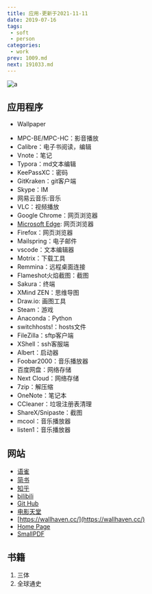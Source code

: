 ```yaml
---
title: 应用-更新于2021-11-11
date: 2019-07-16
tags:
 - soft
 - person
categories:
 - work
prev: 1009.md
next: 191033.md
---
```

![a](https://gitee.com/snowyan/image/raw/master/2021/202111111345624.png)

<!-- more -->



## 应用程序

- Wallpaper

* MPC-BE/MPC-HC：影音播放
* Calibre：电子书阅读，编辑
* Vnote：笔记
* Typora：md文本编辑
* KeePassXC：密码
* GitKraken：git客户端
* Skype：IM
* 网易云音乐:音乐
* VLC：视频播放
* Google Chrome：网页浏览器
* [Microsoft Edge](https://www.microsoft.com/en-us/edge?r=1): 网页浏览器
* Firefox：网页浏览器
* Mailspring：电子邮件
* vscode：文本编辑器
* Motrix：下载工具
* Remmina：远程桌面连接
* Flameshot火焰截图：截图
* Sakura：终端
* XMind ZEN：思维导图
* Draw.io: 画图工具
* Steam：游戏
* Anaconda：Python
* switchhosts!：hosts文件
* FileZilla：sftp客户端
* XShell：ssh客服端
* Albert：启动器
* Foobar2000：音乐播放器
* 百度网盘：网络存储
* Next Cloud：网络存储
* 7zip：解压缩
* OneNote：笔记本
* CCleaner：垃圾注册表清理
* ShareX/Snipaste：截图
* mcool：音乐播放器
* listen1：音乐播放器

## 网站

* [语雀](https://www.yuque.com/congco)
* [简书](https://www.jianshu.com/u/1fa980d5267b)
* [知乎](https://www.zhihu.com/people/failinsnow/activities)
* [bilibili](https://space.bilibili.com/13266694)
* [Git Hub](https://github.com/qbmzc)
* [电影天堂](https://www.dygod.net/)
* [https://wallhaven.cc/](https://wallhaven.cc/)
* [Home Page](https://qbmzc.github.io/)
* [SmallPDF](https://smallpdf.com/cn/)

## 书籍

1. 三体
2. 全球通史

